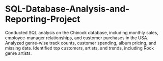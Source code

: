 # SQL-Database-Analysis-and-Reporting-Project
Conducted SQL analysis on the Chinook database, including monthly sales, employee-manager relationships, and customer purchases in the USA. Analyzed genre-wise track counts, customer spending, album pricing, and missing data. Identified top customers, artists, and trends, including Rock genre artists.
